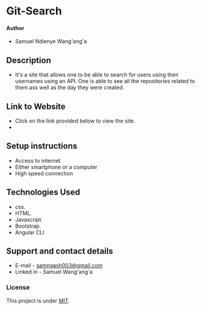 # Git-Search
#### Author
* Samuel Ndienye Wang'ang'a
## Description
* It's a site that allows one to be able to search for users using their usernames using an API. One is able to see all the repositories related to them ass well as the day they were created.
## Link to Website
* Click on the link provided below to view the site.
*

## Setup instructions
* Access to internet
* Either smartphone or a computer
* High speed connection
## Technologies Used
* css.
* HTML.
* Javascript.
* Bootstrap.
* Angular CLI
## Support and contact details
* E-mail - samngash003@gmail.com
* Linked in - Samuel Wang'ang'a
 ### License
This project is under [MIT](LICENSE).
